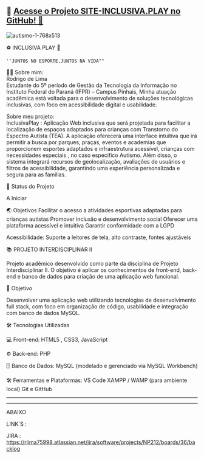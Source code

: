 

## 🌟 [Acesse o Projeto SITE-INCLUSIVA.PLAY no GitHub! 🌈](https://github.com/Rambo-creator-War/SITE-INCLUSIVA.PLAY)




![autismo-1-768x513](https://github.com/user-attachments/assets/9df0fb29-e422-437f-bf45-e4d434144521)        

  ⚽ INCLUSIVA PLAY 🎨


    ''JUNTOS NO ESPORTE,JUNTOS NA VIDA""    
      
👨‍🎓 Sobre mim:  
Rodrigo de Lima  
Estudante do 5º período de Gestão da Tecnologia da Informação no Instituto Federal do Paraná (IFPR) – Campus Pinhais, 
Minha atuação acadêmica está voltada para o desenvolvimento de soluções tecnológicas inclusivas, com foco em acessibilidade digital e usabilidade.
    
Sobre meu projeto:    
InclusivaPlay : Aplicação Web inclusiva que será projetada para facilitar a localização de espaços adaptados para crianças com Transtorno do Espectro Autista (TEA). 
A aplicação oferecerá uma interface intuitiva que irá permitir a busca por parques, praças, eventos e academias que proporcionem esportes adaptados e infraestrutura acessível,
crianças com necessidades especiais , no caso especifico Autismo.
Além disso, o sistema integrará recursos de geolocalização, avaliações de usuários e filtros de acessibilidade, garantindo uma experiência personalizada e segura para as famílias.
  
🎯 Status do Projeto  

A Iniciar
  
🌏 Objetivos
Facilitar o acesso a atividades esportivas adaptadas para crianças autistas
Promover inclusão e desenvolvimento social
Oferecer uma plataforma acessível e intuitiva
Garantir conformidade com a LGPD
  



Acessibilidade: Suporte a leitores de tela, alto contraste, fontes ajustáveis




📚 PROJETO INTERDISCIPLINAR II

Projeto acadêmico desenvolvido como parte da disciplina de Projeto Interdisciplinar II. O objetivo é aplicar os conhecimentos de front-end, back-end e banco de dados para criação de uma aplicação web funcional.



🚀 Objetivo

Desenvolver uma aplicação web utilizando tecnologias de desenvolvimento full stack, com foco em organização de código, usabilidade e integração com banco de dados MySQL.


🛠️ Tecnologias Utilizadas

💻 Front-end:
HTML5 ,
CSS3, 
JavaScript

⚙️ Back-end:
PHP

🗄️ Banco de Dados:
MySQL (modelado e gerenciado via MySQL Workbench)

🛠️ Ferramentas e Plataformas:
VS Code
XAMPP / WAMP (para ambiente local)
Git e GitHub



  



--------------------------------------------------------------------------------------------------------------------------

--------------------------------------------------------------------------------------------------------------------------

ABAIXO 

LINK´S :

JIRA :  https://rlima75998.atlassian.net/jira/software/projects/NP212/boards/36/backlog

